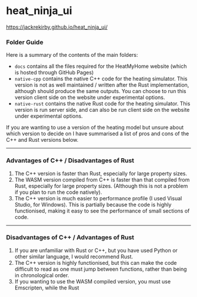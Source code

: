 # heat_ninja_ui

https://jackrekirby.github.io/heat_ninja_ui/

### Folder Guide

Here is a summary of the contents of the main folders:

- `docs` contains all the files required for the HeatMyHome website (which is hosted through GitHub Pages)
- `native-cpp` contains the native C++ code for the heating simulator. This version is not as well maintained / written after the Rust implementation, although should produce the same outputs. You can choose to run this version client side on the website under experimental options.
- `native-rust` contains the native Rust code for the heating simulator. This version is run server side, and can also be run client side on the website under experimental options.

If you are wanting to use a version of the heating model but unsure about which version to decide on I have summarised a list of pros and cons of the C++ and Rust versions below.

---

### Advantages of C++ / Disadvantages of Rust

1. The C++ version is faster than Rust, especially for large property sizes.
2. The WASM version compiled from C++ is faster than that compiled from Rust, especially for large property sizes. (Although this is not a problem if you plan to run the code natively).
3. The C++ version is much easier to performance profile (I used Visual Studio, for Windows). This is partially because the code is highly functionised, making it easy to see the performance of small sections of code.

---

### Disadvantages of C++ / Advantages of Rust

1. If you are unfamiliar with Rust or C++, but you have used Python or other similar language, I would recommend Rust.
2. The C++ version is highly functionised, but this can make the code difficult to read as one must jump between functions, rather than being in chronological order.
3. If you wanting to use the WASM compiled version, you must use Emscripten, while the Rust
